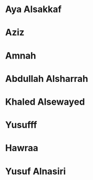 # Aya Alsakkaf

# Aziz

# Amnah

# Abdullah Alsharrah

# Khaled Alsewayed

# Yusufff

# Hawraa

# Yusuf Alnasiri
